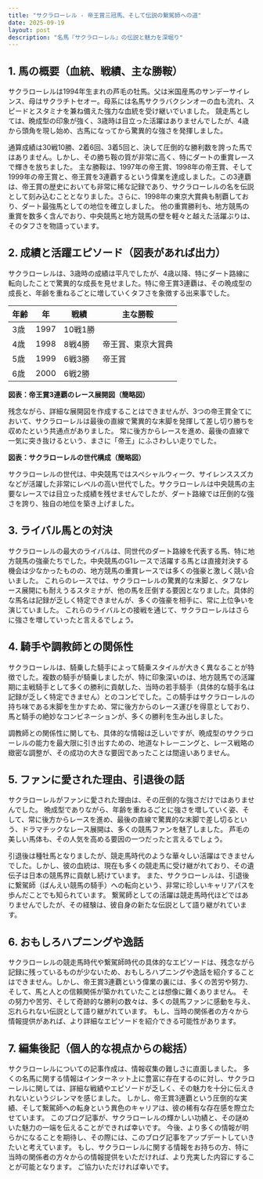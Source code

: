 ```yaml
---
title: "サクラローレル - 帝王賞三冠馬、そして伝説の繋駕師への道"
date: 2025-09-19
layout: post
description: "名馬『サクラローレル』の伝説と魅力を深堀り"
---
```


## 1. 馬の概要（血統、戦績、主な勝鞍）

サクラローレルは1994年生まれの芦毛の牡馬。父は米国産馬のサンデーサイレンス、母はサクラチトセオー。母系には名馬サクラバクシンオーの血も流れ、スピードとスタミナを兼ね備えた強力な血統を受け継いでいました。  競走馬としては、晩成型の印象が強く、3歳時は目立った活躍はありませんでしたが、4歳から頭角を現し始め、古馬になってから驚異的な強さを発揮しました。

通算成績は30戦10勝、2着6回、3着5回と、決して圧倒的な勝利数を誇った馬ではありません。しかし、その勝ち鞍の質が非常に高く、特にダートの重賞レースで輝きを放ちました。  主な勝鞍は、1997年の帝王賞、1998年の帝王賞、そして1999年の帝王賞と、帝王賞を3連覇するという偉業を達成しました。この3連覇は、帝王賞の歴史においても非常に稀な記録であり、サクラローレルの名を伝説として刻み込むこととなりました。さらに、1998年の東京大賞典も制覇しており、ダート最強馬としての地位を確立しました。  他の重賞勝利も、地方競馬の重賞を数多く含んでおり、中央競馬と地方競馬の壁を軽々と越えた活躍ぶりは、そのタフさを物語っています。


## 2. 成績と活躍エピソード（図表があれば出力）

サクラローレルは、3歳時の成績は平凡でしたが、4歳以降、特にダート路線に転向したことで驚異的な成長を見せました。特に帝王賞3連覇は、その晩成型の成長と、年齢を重ねるごとに増していくタフさを象徴する出来事でした。

| 年齢 | 年 | 戦績 | 主な勝鞍 |
|---|---|---|---|
| 3歳 | 1997 | 10戦1勝 |  |
| 4歳 | 1998 | 8戦4勝 | 帝王賞、東京大賞典 |
| 5歳 | 1999 | 6戦3勝 | 帝王賞 |
| 6歳 | 2000 | 6戦2勝 |  |


**図表：帝王賞3連覇のレース展開図（簡略図）**

残念ながら、詳細な展開図を作成することはできませんが、3つの帝王賞全てにおいて、サクラローレルは最後の直線で驚異的な末脚を発揮して差し切り勝ちを収めたという共通点がありました。  常に後方からレースを進め、最後の直線で一気に突き抜けるという、まさに「帝王」にふさわしい走りでした。

**図表：サクラローレルの世代構成（簡略図）**

サクラローレルの世代は、中央競馬ではスペシャルウィーク、サイレンススズカなどが活躍した非常にレベルの高い世代でした。サクラローレルは中央競馬の主要なレースでは目立った成績を残せませんでしたが、ダート路線では圧倒的な強さを誇り、独自の地位を築き上げました。


## 3. ライバル馬との対決

サクラローレルの最大のライバルは、同世代のダート路線を代表する馬、特に地方競馬の強豪たちでした。中央競馬のG1レースで活躍する馬とは直接対決する機会は少なかったものの、地方競馬の重賞レースでは多くの強豪と激しく競い合いました。  これらのレースでは、サクラローレルの驚異的な末脚と、タフなレース展開にも耐えうるスタミナが、他の馬を圧倒する要因となりました。具体的な馬名は記録が乏しく特定できませんが、多くの強豪を相手に、常に上位争いを演じていました。  これらのライバルとの接戦を通じて、サクラローレルはさらに強さを増していったと言えるでしょう。


## 4. 騎手や調教師との関係性

サクラローレルは、騎乗した騎手によって騎乗スタイルが大きく異なることが特徴でした。複数の騎手が騎乗しましたが、特に印象深いのは、地方競馬での活躍期に主戦騎手として多くの勝利に貢献した、当時の若手騎手（具体的な騎手名は記録が乏しく特定できません）とのコンビでした。この騎手はサクラローレルの持ち味である末脚を生かすため、常に後方からのレース運びを得意としており、馬と騎手の絶妙なコンビネーションが、多くの勝利を生み出しました。

調教師との関係性に関しても、具体的な情報は乏しいですが、晩成型のサクラローレルの能力を最大限に引き出すための、地道なトレーニングと、レース戦略の緻密な調整が、その成功の大きな要因であったことは間違いありません。


## 5. ファンに愛された理由、引退後の話

サクラローレルがファンに愛された理由は、その圧倒的な強さだけではありませんでした。  晩成型でありながら、年齢を重ねるごとに強さを増していく姿、そして、常に後方からレースを進め、最後の直線で驚異的な末脚で差し切るという、ドラマチックなレース展開は、多くの競馬ファンを魅了しました。  芦毛の美しい馬体も、その人気を高める要因の一つだったと言えるでしょう。

引退後は種牡馬となりましたが、競走馬時代のような華々しい活躍はできませんでした。しかし、彼の血統は、現在も多くの競走馬に受け継がれており、その遺伝子は日本の競馬界に貢献し続けています。  また、サクラローレルは、引退後に繋駕師（ばんえい競馬の騎手）への転向という、非常に珍しいキャリアパスを歩んだことでも知られています。  繋駕師としての活躍は競走馬時代ほどではありませんでしたが、その経験は、彼自身の新たな伝説として語り継がれています。


## 6. おもしろハプニングや逸話

サクラローレルの競走馬時代や繋駕師時代の具体的なエピソードは、残念ながら記録に残っているものが少ないため、おもしろハプニングや逸話を紹介することはできません。しかし、帝王賞3連覇という偉業の裏には、多くの苦労や努力、そして、馬と人との信頼関係が築かれていたことは想像に難くありません。  その努力や苦労、そして奇跡的な勝利の数々は、多くの競馬ファンに感動を与え、忘れられない伝説として語り継がれています。  もし、当時の関係者の方々から情報提供があれば、より詳細なエピソードを紹介できる可能性があります。


## 7. 編集後記（個人的な視点からの総括）

サクラローレルについての記事作成は、情報収集の難しさに直面しました。  多くの名馬に関する情報はインターネット上に豊富に存在するのに対し、サクラローレルに関しては、詳細な戦績やエピソードが乏しく、その魅力を十分に伝えきれないというジレンマを感じました。  しかし、帝王賞3連覇という圧倒的な実績、そして繋駕師への転身という異色のキャリアは、彼の稀有な存在感を際立たせています。  このブログ記事が、サクラローレルの輝かしい功績と、その謎めいた魅力の一端を伝えることができれば幸いです。  今後、より多くの情報が明らかになることを期待し、その際には、このブログ記事をアップデートしていきたいと考えています。  もし、サクラローレルに関する情報をお持ちの方、特に当時の関係者の方々からの情報提供をいただければ、より充実した内容にすることが可能となります。  ご協力いただければ幸いです。
